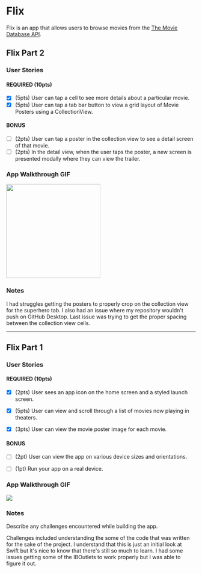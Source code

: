 # Flix



Flix is an app that allows users to browse movies from the [The Movie Database API](http://docs.themoviedb.apiary.io/#).



## Flix Part 2

### User Stories

#### REQUIRED (10pts)
- [x] (5pts) User can tap a cell to see more details about a particular movie.
- [x] (5pts) User can tap a tab bar button to view a grid layout of Movie Posters using a CollectionView.

#### BONUS
- [ ] (2pts) User can tap a poster in the collection view to see a detail screen of that movie.
- [ ] (2pts) In the detail view, when the user taps the poster, a new screen is presented modally where they can view the trailer.

### App Walkthrough GIF


<img src="https://i.imgur.com/NUJyfsk.gif" width=250><br>



### Notes
I had struggles getting the posters to properly crop on the collection view for the superhero tab. I also had an issue where my repository wouldn't push on GitHub Desktop. Last issue was trying to get the proper spacing between the collection view cells.



---



## Flix Part 1



### User Stories


#### REQUIRED (10pts)

- [x] (2pts) User sees an app icon on the home screen and a styled launch screen.

- [x] (5pts) User can view and scroll through a list of movies now playing in theaters.

- [x] (3pts) User can view the movie poster image for each movie.



#### BONUS

- [ ] (2pt) User can view the app on various device sizes and orientations.

- [ ] (1pt) Run your app on a real device.



### App Walkthrough GIF




![](https://i.imgur.com/327x2Df.gif)




### Notes

Describe any challenges encountered while building the app.

Challenges included understanding the some of the code that was written for the sake of the project. I understand that this is just an initial look at Swift but it's nice to know that there's still so much to learn. I had some issues getting some of the IBOutlets to work properly but I was able to figure it out. 
